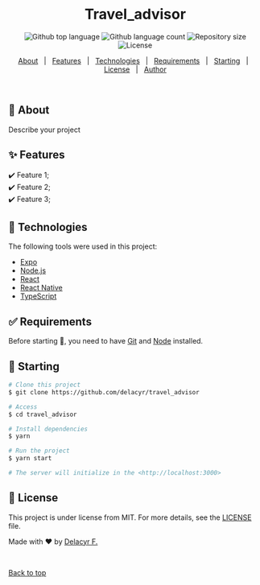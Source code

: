 <div align="center" id="top"> 
  <!-- <img src="./.github/app.gif" alt="Travel_advisor" /> -->

  &#xa0;

  <!-- <a href="https://travel_advisor.netlify.app">Demo</a> -->
</div>

<h1 align="center">Travel_advisor</h1>

<p align="center">
  <img alt="Github top language" src="https://img.shields.io/github/languages/top/delacyr/travel_advisor?color=56BEB8">

  <img alt="Github language count" src="https://img.shields.io/github/languages/count/delacyr/travel_advisor?color=56BEB8">

  <img alt="Repository size" src="https://img.shields.io/github/repo-size/delacyr/travel_advisor?color=56BEB8">

  <img alt="License" src="https://img.shields.io/github/license/delacyr/travel_advisor?color=56BEB8">

  <!-- <img alt="Github issues" src="https://img.shields.io/github/issues/delacyr/travel_advisor?color=56BEB8" /> -->

  <!-- <img alt="Github forks" src="https://img.shields.io/github/forks/delacyr/travel_advisor?color=56BEB8" /> -->

  <!-- <img alt="Github stars" src="https://img.shields.io/github/stars/delacyr/travel_advisor?color=56BEB8" /> -->
</p>

<!-- Status -->

<!-- <h4 align="center"> 
	🚧  Travel_advisor 🚀 Under construction...  🚧
</h4> 

<hr> -->

<p align="center">
  <a href="#dart-about">About</a> &#xa0; | &#xa0; 
  <a href="#sparkles-features">Features</a> &#xa0; | &#xa0;
  <a href="#rocket-technologies">Technologies</a> &#xa0; | &#xa0;
  <a href="#white_check_mark-requirements">Requirements</a> &#xa0; | &#xa0;
  <a href="#checkered_flag-starting">Starting</a> &#xa0; | &#xa0;
  <a href="#memo-license">License</a> &#xa0; | &#xa0;
  <a href="https://github.com/delacyr" target="_blank">Author</a>
</p>

<br>

## :dart: About ##

Describe your project

## :sparkles: Features ##

:heavy_check_mark: Feature 1;\
:heavy_check_mark: Feature 2;\
:heavy_check_mark: Feature 3;

## :rocket: Technologies ##

The following tools were used in this project:

- [Expo](https://expo.io/)
- [Node.js](https://nodejs.org/en/)
- [React](https://pt-br.reactjs.org/)
- [React Native](https://reactnative.dev/)
- [TypeScript](https://www.typescriptlang.org/)

## :white_check_mark: Requirements ##

Before starting :checkered_flag:, you need to have [Git](https://git-scm.com) and [Node](https://nodejs.org/en/) installed.

## :checkered_flag: Starting ##

```bash
# Clone this project
$ git clone https://github.com/delacyr/travel_advisor

# Access
$ cd travel_advisor

# Install dependencies
$ yarn

# Run the project
$ yarn start

# The server will initialize in the <http://localhost:3000>
```

## :memo: License ##

This project is under license from MIT. For more details, see the [LICENSE](LICENSE.md) file.


Made with :heart: by <a href="https://github.com/delacyr" target="_blank">Delacyr F.</a>

&#xa0;

<a href="#top">Back to top</a>
